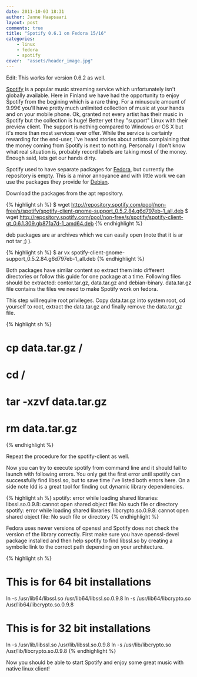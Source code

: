 ```yaml
---
date: 2011-10-03 18:31
author: Janne Haapsaari
layout: post
comments: true
title: "Spotify 0.6.1 on Fedora 15/16"
categories:
    - linux
    - fedora
    - spotify
cover:  "assets/header_image.jpg"
---
```


Edit: This works for version 0.6.2 as well.

[Spotify](http://www.spotify.com/) is a popular music streaming service which
unfortunately isn't globally available. Here in Finland we have had the
opportunity to enjoy Spotify from the begining which is a rare thing. For a
minuscule amount of 9.99€ you'll have pretty much unlimited collection of
music at your hands and on your mobile phone. Ok, granted not every artist has
their music in Spotify but the collection is huge! Better yet they "support"
Linux with their preview client. The support is nothing compared to Windows or
OS X but it's more than most services ever offer. While the service is
certainly rewarding for the end-user, I've heard stories about artists
complaining that the money coming from Spotify is next to nothing. Personally
I don't know what real situation is, probably record labels are taking most
of the money. Enough said, lets get our hands dirty.

Spotify used to have separate packages for
[Fedora](https://fedoraproject.org/), but currently the repository is empty.
This is a minor annoyance and with little work we can use the packages they
provide for [Debian](http://www.debian.org/).

Download the packages from the apt repository.

{% highlight sh %}
$ wget http://repository.spotify.com/pool/non-free/s/spotify/spotify-client-gnome-support_0.5.2.84.g6d797eb-1_all.deb
$ wget http://repository.spotify.com/pool/non-free/s/spotify/spotify-client-qt_0.6.1.309.gb871a7d-1_amd64.deb
{% endhighlight %}



deb packages are ar archives which we can easily open (note that it is ar not
tar ;) ).

{% highlight sh %}
$ ar vx spotify-client-gnome-support_0.5.2.84.g6d797eb-1_all.deb
{% endhighlight %}

Both packages have similar content so extract them into different directories
or follow this guide for one package at a time. Following files should be
extracted: contor.tar.gz, data.tar.gz and debian-binary. data.tar.gz file
contains the files we need to make Spotify work on fedora.

This step will require root privileges. Copy data.tar.gz into system root, cd
yourself to root, extract the data.tar.gz and finally remove the data.tar.gz
file.

{% highlight sh %}
# cp data.tar.gz /
# cd /
# tar -xzvf data.tar.gz
# rm data.tar.gz
{% endhighlight %}

Repeat the procedure for the spotify-client as well.

Now you can try to execute spotify from command line and it should fail to
launch with following errors. You only get the first error until spotify can
successfully find libssl.so, but to save time I've listed both errors here. On
a side note ldd is a great tool for finding out dynamic library dependencies.

{% highlight sh %}
spotify: error while loading shared libraries: libssl.so.0.9.8: cannot open shared object file: No such file or directory
spotify: error while loading shared libraries: libcrypto.so.0.9.8: cannot open shared object file: No such file or directory
{% endhighlight %}


Fedora uses newer versions of openssl and Spotify does not check the version
of the library correctly. First make sure you have openssl-devel package
installed and then help spotify to find libssl.so by creating a symbolic link
to the correct path depending on your architecture.

{% highlight sh %}
# This is for 64 bit installations
ln -s /usr/lib64/libssl.so /usr/lib64/libssl.so.0.9.8
ln -s /usr/lib64/libcrypto.so /usr/lib64/libcrypto.so.0.9.8

# This is for 32 bit installations
ln -s /usr/lib/libssl.so /usr/lib/libssl.so.0.9.8
ln -s /usr/lib/libcrypto.so /usr/lib/libcrypto.so.0.9.8
{% endhighlight %}

Now you should be able to start Spotify and enjoy some great music with native
linux client!
